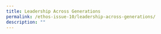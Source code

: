 ```yaml
---
title: Leadership Across Generations
permalink: /ethos-issue-10/leadership-across-generations/
description: ""
---
```

